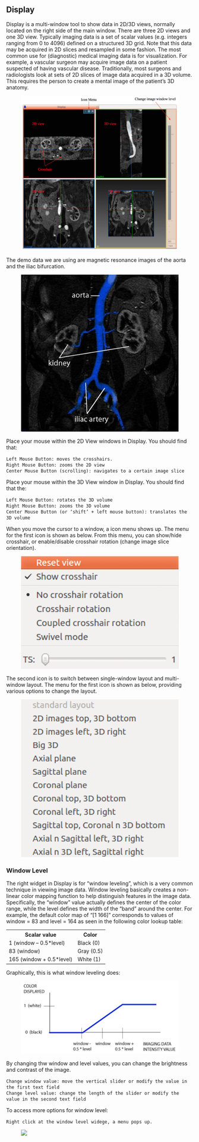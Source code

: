 ## Display

Display is a multi-window tool to show data in 2D/3D views, normally located on the right side of the main window. There are three 2D views and one 3D view. Typically imaging data is a set of scalar values (e.g. integers ranging from 0 to 4096) defined on a structured 3D grid. Note that this data may be acquired in 2D slices and resampled in some fashion. The most common use for (diagnostic) medical imaging data is for visualization. For example, a vascular surgeon may acquire image data on a patient suspected of having vascular disease. Traditionally, most surgeons and radiologists look at sets of 2D slices of image data acquired in a 3D volume. This requires the person to create a mental image of the patient’s 3D anatomy.

<figure>
  <img class="svImg svImgMd"  src="documentation/quickguide/imgs/display.png"> 
  <figcaption class="svCaption" ></figcaption>
</figure>

The demo data we are using are magnetic resonance images of the aorta and the iliac bifurcation.

<figure>
  <img class="svImg svImgMd"  src="documentation/quickguide/imgs/sampleimage.jpg"> 
  <figcaption class="svCaption" ></figcaption>
</figure>

Place your mouse within the 2D View windows in Display. You should find that:

	Left Mouse Button: moves the crosshairs.
	Right Mouse Button: zooms the 2D view
	Center Mouse Button (scrolling): navigates to a certain image slice

Place your mouse within the 3D View window in Display. You should find that the:

	Left Mouse Button: rotates the 3D volume
	Right Mouse Button: zooms the 3D volume
	Center Mouse Button (or ‘shift’ + left mouse button): translates the 3D volume

When you move the cursor to a window, a icon menu shows up. The menu for the first icon is shown as below. From this  menu, you can show/hide crosshair, or enable/disable crosshair rotation (change image slice orientation).

<figure>
  <img class="svImg svImgSm"  src="documentation/quickguide/imgs/displaymenu1.png"> 
  <figcaption class="svCaption" ></figcaption>
</figure>

The second icon is to switch between single-window layout and multi-window layout. The menu for the first icon is shown as below, providing various options to change the layout.

<figure>
  <img class="svImg svImgSm"  src="documentation/quickguide/imgs/displaymenu2.png"> 
  <figcaption class="svCaption" ></figcaption>
</figure>

### Window Level

The right widget in Display is for “window leveling”, which is a very common technique in viewing image data. Window leveling basically creates a non-linear color mapping function to help distinguish features in the image data. Specifically, the “window” value actually defines the center of the color range, while the level defines the width of the “band” around the center.  For example, the default color map of “[1 166]” corresponds to values of window = 83 and level = 164 as seen in the following color lookup table:

<table class="table table-bordered">
<tr>
  <th>Scalar value</th>
  <th>Color</th>
</tr>
<tr>
  <td>1    (window – 0.5*level)</td>
  <td>Black  (0)</td>
</tr>
<tr>
  <td>83  (window)</td>
  <td>Gray  (0.5)</td>
</tr>
<tr>
  <td>165  (window + 0.5*level)</td>
  <td>White  (1)</td>
</tr>
</table>

Graphically, this is what window leveling does:

<figure>
  <img class="svImg svImgLg"  src="documentation/quickguide/imgs/windowlevel.jpg"> 
  <figcaption class="svCaption" ></figcaption>
</figure>

By changing thw window and level values, you can change the brightness and contrast of the image.

	Change window value: move the vertical slider or modify the value in the first text field
	Change level value: change the length of the slider or modify the value in the second text field

To access more options for window level:

	Right click at the window level widege, a menu pops up.

<figure>
  <img class="svImg svImgSm"  src="documentation/quickguide/imgs/windowlevelmenu.png"> 
  <figcaption class="svCaption" ></figcaption>
</figure>

